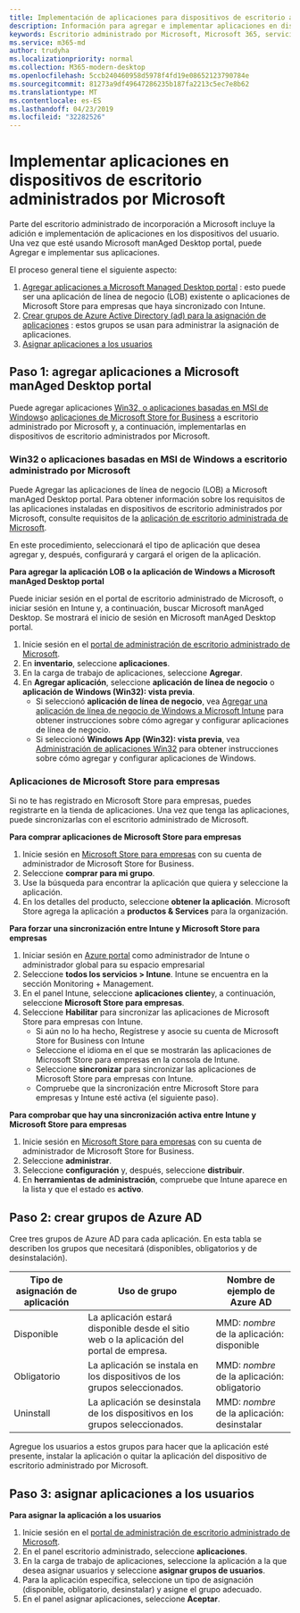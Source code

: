 ```yaml
---
title: Implementación de aplicaciones para dispositivos de escritorio administrados por Microsoft
description: Información para agregar e implementar aplicaciones en dispositivos de escritorio administrados por Microsoft.
keywords: Escritorio administrado por Microsoft, Microsoft 365, servicio, documentación, aplicaciones, aplicaciones de línea de negocio, aplicaciones de LOB
ms.service: m365-md
author: trudyha
ms.localizationpriority: normal
ms.collection: M365-modern-desktop
ms.openlocfilehash: 5ccb240460958d5978f4fd19e08652123790784e
ms.sourcegitcommit: 81273a9df49647286235b187fa2213c5ec7e8b62
ms.translationtype: MT
ms.contentlocale: es-ES
ms.lasthandoff: 04/23/2019
ms.locfileid: "32282526"
---
```

# <a name="deploy-apps-to-microsoft-managed-desktop-devices"></a>Implementar aplicaciones en dispositivos de escritorio administrados por Microsoft
Parte del escritorio administrado de incorporación a Microsoft incluye la adición e implementación de aplicaciones en los dispositivos del usuario. Una vez que esté usando Microsoft manAged Desktop portal, puede Agregar e implementar sus aplicaciones. 

El proceso general tiene el siguiente aspecto:
1. [Agregar aplicaciones a Microsoft Managed Desktop portal](#1) : esto puede ser una aplicación de línea de negocio (LOB) existente o aplicaciones de Microsoft Store para empresas que haya sincronizado con Intune. 
2. [Crear grupos de Azure Active Directory (ad) para la asignación de aplicaciones](#2) : estos grupos se usan para administrar la asignación de aplicaciones.
3. [Asignar aplicaciones a los usuarios](#3)

<span id="1" />

## <a name="step-1-add-apps-to-microsoft-managed-desktop-portal"></a>Paso 1: agregar aplicaciones a Microsoft manAged Desktop portal
Puede agregar aplicaciones [Win32, o aplicaciones basadas en MSI de Windows](#lob-apps)o [aplicaciones de Microsoft Store for Business](#msfb-apps) a escritorio administrado por Microsoft y, a continuación, implementarlas en dispositivos de escritorio administrados por Microsoft.

<span id="lob-apps">

###  <a name="win32-or-windows-msi-based-apps-to-microsoft-managed-desktop"></a>Win32 o aplicaciones basadas en MSI de Windows a escritorio administrado por Microsoft

Puede Agregar las aplicaciones de línea de negocio (LOB) a Microsoft manAged Desktop portal. Para obtener información sobre los requisitos de las aplicaciones instaladas en dispositivos de escritorio administrados por Microsoft, consulte requisitos de la [aplicación de escritorio administrada de Microsoft](https://docs.microsoft.com/microsoft-365/managed-desktop/service-description/mmd-app-requirements).

En este procedimiento, seleccionará el tipo de aplicación que desea agregar y, después, configurará y cargará el origen de la aplicación. 

**Para agregar la aplicación LOB o la aplicación de Windows a Microsoft manAged Desktop portal**

Puede iniciar sesión en el portal de escritorio administrado de Microsoft, o iniciar sesión en Intune y, a continuación, buscar Microsoft manAged Desktop. Se mostrará el inicio de sesión en Microsoft manAged Desktop portal. 

1.  Inicie sesión en el [portal de administración de escritorio administrado de Microsoft](http://aka.ms/mmdportal). 
2.  En **inventario**, seleccione **aplicaciones**.
3.  En la carga de trabajo de aplicaciones, seleccione **Agregar**.
4.  En **Agregar aplicación**, seleccione **aplicación de línea de negocio** o **aplicación de Windows (Win32): vista previa**.
    - Si seleccionó **aplicación de línea de negocio**, vea [Agregar una aplicación de línea de negocio de Windows a Microsoft Intune](https://docs.microsoft.com/intune/lob-apps-windows) para obtener instrucciones sobre cómo agregar y configurar aplicaciones de línea de negocio.
    - Si seleccionó **Windows App (Win32): vista previa**, vea [Administración de aplicaciones Win32](https://docs.microsoft.com/intune/apps-win32-app-management) para obtener instrucciones sobre cómo agregar y configurar aplicaciones de Windows.

<span id="msfb-apps">

### <a name="microsoft-store-for-business-apps"></a>Aplicaciones de Microsoft Store para empresas
Si no te has registrado en Microsoft Store para empresas, puedes registrarte en la tienda de aplicaciones. Una vez que tenga las aplicaciones, puede sincronizarlas con el escritorio administrado de Microsoft. 

**Para comprar aplicaciones de Microsoft Store para empresas**

1. Inicie sesión en [Microsoft Store para empresas](https://businessstore.microsoft.com) con su cuenta de administrador de Microsoft Store for Business.
2. Seleccione **comprar para mi grupo**.
3. Use la búsqueda para encontrar la aplicación que quiera y seleccione la aplicación.
4. En los detalles del producto, seleccione **obtener la aplicación**. Microsoft Store agrega la aplicación a **productos & Services** para la organización.

**Para forzar una sincronización entre Intune y Microsoft Store para empresas**
1. Iniciar sesión en [Azure portal](https://portal.azure.com/) como administrador de Intune o administrador global para su espacio empresarial
2. Seleccione **todos los servicios > Intune**. Intune se encuentra en la sección Monitoring + Management.
3. En el panel Intune, seleccione **aplicaciones cliente**y, a continuación, seleccione **Microsoft Store para empresas**.
4. Seleccione **Habilitar** para sincronizar las aplicaciones de Microsoft Store para empresas con Intune.
    - Si aún no lo ha hecho, Regístrese y asocie su cuenta de Microsoft Store for Business con Intune
    - Seleccione el idioma en el que se mostrarán las aplicaciones de Microsoft Store para empresas en la consola de Intune.
    - Seleccione **sincronizar** para sincronizar las aplicaciones de Microsoft Store para empresas con Intune.
    - Compruebe que la sincronización entre Microsoft Store para empresas y Intune esté activa (el siguiente paso). 

**Para comprobar que hay una sincronización activa entre Intune y Microsoft Store para empresas**
1. Inicie sesión en [Microsoft Store para empresas](https://businessstore.microsoft.com) con su cuenta de administrador de Microsoft Store for Business.
2. Seleccione **administrar**.
3. Seleccione **configuración** y, después, seleccione **distribuir**.
4. En **herramientas de administración**, compruebe que Intune aparece en la lista y que el estado es **activo**.  

<span id="2" />

## <a name="step-2-create-azure-ad-groups"></a>Paso 2: crear grupos de Azure AD

Cree tres grupos de Azure AD para cada aplicación. En esta tabla se describen los grupos que necesitará (disponibles, obligatorios y de desinstalación). 

Tipo de asignación de aplicación |   Uso de grupo   | Nombre de ejemplo de Azure AD
--- | --- | ---
Disponible |  La aplicación estará disponible desde el sitio web o la aplicación del portal de empresa. | MMD: *nombre* de la aplicación: disponible
Obligatorio |  La aplicación se instala en los dispositivos de los grupos seleccionados. | MMD: *nombre* de la aplicación: obligatorio
Uninstall |  La aplicación se desinstala de los dispositivos en los grupos seleccionados. | MMD: *nombre* de la aplicación: desinstalar

Agregue los usuarios a estos grupos para hacer que la aplicación esté presente, instalar la aplicación o quitar la aplicación del dispositivo de escritorio administrado por Microsoft. 

<span id="3" />

## <a name="step-3-assign-apps-to-your-users"></a>Paso 3: asignar aplicaciones a los usuarios

**Para asignar la aplicación a los usuarios**

1. Inicie sesión en el [portal de administración de escritorio administrado de Microsoft](http://aka.ms/mmdportal).
2. En el panel escritorio administrado, seleccione **aplicaciones**.
3. En la carga de trabajo de aplicaciones, seleccione la aplicación a la que desea asignar usuarios y seleccione **asignar grupos de usuarios**.
4. Para la aplicación específica, seleccione un tipo de asignación (disponible, obligatorio, desinstalar) y asigne el grupo adecuado.
5. En el panel asignar aplicaciones, seleccione **Aceptar**.

<!--# Preparing apps for Microsoft Managed Desktop

This topic is the target for 2 "Learn more" links in the Admin Portal (aka.ms/app-overview;app-package); also target for link from Online resources (aka.ms/app-overviewmmd-app-prep) do not delete.

Applications: supported/onboard/deployment
 
Microsoft and Microsoft Managed Desktop customers have equally critical, yet different responsibilities around applications used with Microsoft Managed Desktop.

## Microsoft responsibilities
**Office 365 apps**
Microsoft will provide full service for the deployment, update, and support of specific Office 365 apps. All users will receive the base set of Office 365 click to run, 64 bit version of applications included in the device’s image so that a user can quickly become productive. The Project and Visio applications in of the Office 365 suite are licensed separately.  Microsoft Managed Desktop will provide deployment groups allowing the IT Administrator to manage licenses and deploy these applications appropriately for their organization. Microsoft will support end users of these applications through the Microsoft Managed Desktop Support channels.

**Line-of-business apps**
Microsoft provides tooling for IT Administrators to manage and deploy their line-of-business (LOB) applications to end users as a part of the Intune product. Microsoft will support application deployment issues as detailed in [Line-of-business applications](#line-of-business-applications) 

**Deploy with Intune**
Intune will be linked to the **Microsoft Store for Business** during Microsoft Managed Desktop onboarding allowing procured apps to be deployed through Intune. Microsoft will also deploy the web-based version of the Company Portal to end users so that IT Administrators can provide a self-service experience for end users.

**App management**
Microsoft may identify restricted applications which are not suitable for the modern workplace because of their system impact. When such an application is identified Microsoft will notify the customer and that application will need to be removed from the tenant. 

For more information on restricted app behaviors and app requirements, see [Microsoft Managed Desktop app requirements](../service-description/mmd-app-requirements.md)

## Customer responsibilities
The Office 365 Suite is core to Microsoft’s productivity offerings and is included in the Microsoft 365 License for all Microsoft Managed Desktop users. While Microsoft deploys, updates, and supports Office Applications to Microsoft Managed Desktop Devices there are still some areas for which the customer is responsible.
- **Assign licenses** - Customers are responsible for assigning the appropriate licenses to end users for Office 365. 
- **Add users to security groups** - For customers with users who need Project or Visio, the IT administrator must add those users to the appropriate deployment groups. IT administrators are also responsible for managing end of life for those users. 
- **Deploy Office 365 Add Ons** - Customers are responsible for deploying any plugins to the Office 365 suite which are deemed necessary. 

Since line-of-business (LOB) apps are unique for each customer, customers are responsible for managing all applications within their organization not deployed by Microsoft. This includes:
- Deciding which apps are needed and who needs them
- Assigning apps to those users
- Create and maintain Azure Active Directory (AD) groups for managing app assignments 

The customer must upload LOB apps to Intune. They are then responsible for deploying, updating, and decommissioning those applications over their respective lifecycles, as well as managing support for these apps for their users.

## Office applications
As part of the Microsoft 365 E5 license, Office 365 Standard Suite (64 Bit) is deployed by Microsoft. 

For details, see [Microsoft Managed Desktop technologies](../intro/technologies.md) <!--- and the other applications licensed under Office 365 E5 may be deployed by the customer using Intune’s deployment tools.

## Line-of-business applications
This table summarizes responsibilities across the different phases for line-of-business (LOB) applications. 

Application work items |    Customer    | Microsoft
--- | --- | ---
**Onboarding apps** |  |
Identify applications needed for targeted user groups   | ![yes](images/checkmark.png)  |
Create and manage Azure AD groups for app deployment | ![yes](images/checkmark.png) |   
**App Packaging** |  |
Package apps to meet Intune deployment standards |  ![yes](images/checkmark.png) |  
Upload apps to Intune | ![yes](images/checkmark.png)     |
Test apps in Microsoft Managed Desktop environment |    ![yes](images/checkmark.png) |  
Test apps with end users    | ![yes](images/checkmark.png) |    
**Deployment** | |
Manage and assign users to applications  | ![yes](images/checkmark.png)  |
Intune deployment tools delivers application to remote clients| |   ![yes](images/checkmark.png)
Identify and deploy application updates through Intune | ![yes](images/checkmark.png)    |
Unistall and remove applications when they have been retired    | ![yes](images/checkmark.png) |    
**Management** | |
Procure and assign licenses |   ![yes](images/checkmark.png)     |
Provide end-user support for line-of-business apps  | ![yes](images/checkmark.png) |
Manage app settings remotely    | ![yes](images/checkmark.png) |

For information on LOB application requirements, see [Microsoft Managed Desktop application requirements](../service-description/mmd-app-requirements.md)


## Intune application deployment
Application management can be handled through the Microsoft Managed Desktop Admin portal, or through the Intune portal. Intune’s app management portal shows applications deployed for Windows, Android, and iOS. Microsoft Managed Desktop Admin portal limits the view to Windows 10 applications. Both are available through the Azure Portal. 
* [Intune app management basics](https://docs.microsoft.com/intune/app-management)
* [Add apps to Intune](https://docs.microsoft.com/intune/app-management)
   * [Add a line-of-business App](https://docs.microsoft.com/intune/lob-apps-windows)
   * [Add Win32 apps to Intune](https://docs.microsoft.com/intune/apps-win32-app-management)
   * [Add web applications](https://docs.microsoft.com/intune/web-app)
* [Deploy apps](https://docs.microsoft.com/intune/apps-deploy)
   * [Deploy apps to Windows 10](https://docs.microsoft.com/intune/apps-windows-10-app-deploy)
* Company Portal
   * [Deploy the Company Portal](https://docs.microsoft.com/intune/store-apps-company-portal-app)
   * [Configure the Company Portal app](https://docs.microsoft.com/intune/company-portal-app)-->